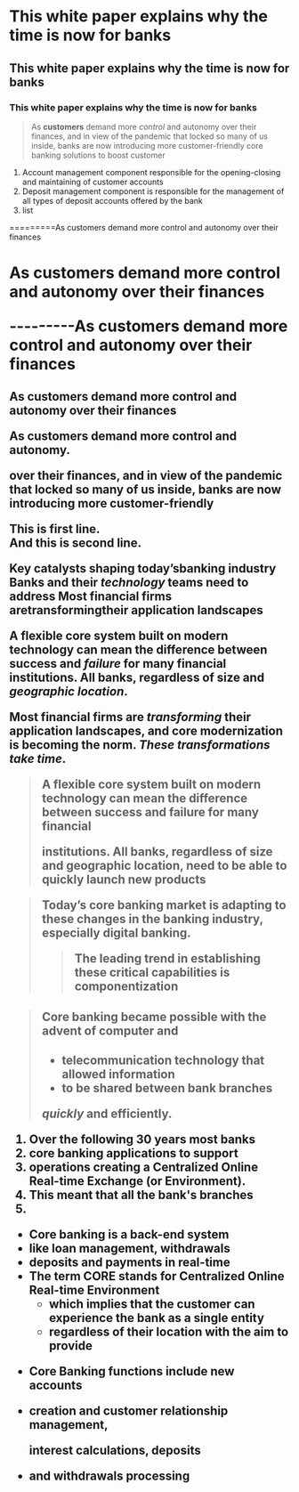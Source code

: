 # This white paper explains why the time is now for banks
## This white paper explains why the time is now for banks
### This white paper explains why the time is now for banks

> As **customers** demand more *control* and autonomy over their finances, and in view of the pandemic that locked so many of us inside, banks are now introducing more customer-friendly core banking solutions to boost customer 

1. Account management component responsible for the opening-closing and maintaining of customer accounts
2. Deposit management component is responsible for the management of all types of deposit accounts offered by the bank
3. list

=========As customers demand more control and autonomy over their finances
<H1>As customers demand more control and autonomy over their finances

---------As customers demand more control and autonomy over their finances
<H2>As customers demand more control and autonomy over their finances



<P>As customers demand more control and autonomy. </P> over their finances, and in view of the pandemic that locked so many of us inside, banks are now introducing more customer-friendly



This is first line. <br> And this is second line.

Key catalysts shaping today’s**banking industry** 
Banks and their _technology_ teams need to address
Most financial firms are**transforming**their application landscapes

A flexible core system built on modern technology can mean the difference between success and _failure_ for many financial institutions. All banks, regardless of size and *geographic location*.


Most financial firms are ***transforming*** their application landscapes, and core modernization is becoming the norm. ***These transformations take time***.


> A flexible core system built on modern technology can mean the difference between success and failure for many financial
>
> 
> institutions. All banks, regardless of size and geographic location, need to be able to quickly launch new products


> Today’s core banking market is adapting to these changes in the banking industry, especially digital banking.
> 
>
>>The leading trend in establishing these critical capabilities is componentization



> #### Core banking became possible with the advent of computer and
>
> - telecommunication technology that allowed information
> - to be shared between bank branches
> 
> *quickly* and **efficiently**.


1. Over the following 30 years most banks
2. core banking applications to support
3. operations creating a Centralized Online Real-time Exchange (or Environment).
7. This meant that all the bank's branches
8.


- Core banking is a back-end system
- like loan management, withdrawals
- deposits and payments in real-time
- The term CORE stands for Centralized Online Real-time Environment
    - which implies that the customer can experience the bank as a single entity
    - regardless of their location with the aim to provide
 


* Core Banking functions include new accounts
* creation and customer relationship management,

  interest calculations, deposits
  
* and withdrawals processing
  
